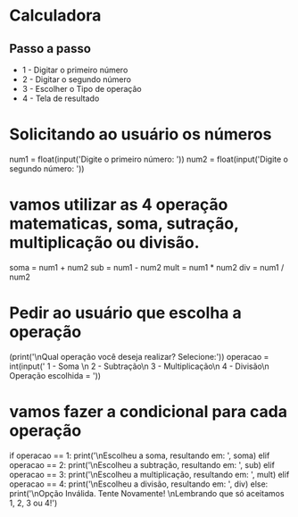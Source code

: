 # Calculadora
## Passo a passo

* 1 - Digitar o primeiro número
* 2 - Digitar o segundo número
* 3 - Escolher o Tipo de operação
* 4 - Tela de resultado
  
# Solicitando ao usuário os números
num1 = float(input('Digite o primeiro número: '))
num2 = float(input('Digite o segundo número: '))

# vamos utilizar as 4 operação matematicas, soma, sutração, multiplicação ou divisão.
soma = num1 + num2
sub = num1 - num2
mult = num1 * num2
div = num1 / num2

# Pedir ao usuário que escolha a operação
(print('\nQual operação você deseja realizar? Selecione:'))
operacao = int(input(' 1 - Soma \n 2 - Subtração\n 3 - Multiplicação\n 4 - Divisão\n Operação escolhida = '))


# vamos fazer a condicional para cada operação
if operacao == 1:
  print('\nEscolheu a soma, resultando em: ', soma)
elif operacao == 2:
  print('\nEscolheu a subtração, resultando em: ', sub)
elif operacao == 3:
  print('\nEscolheu a multiplicação, resultando em: ', mult)
elif operacao == 4:
  print('\nEscolheu a divisão, resultando em: ', div)
else:
  print('\nOpção Inválida. Tente Novamente! \nLembrando que só aceitamos 1, 2, 3 ou 4!')
